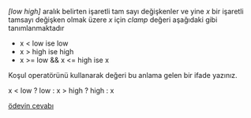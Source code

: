 _[low high]_ aralık belirten işaretli tam sayı değişkenler ve yine _x_ bir işaretli tamsayı değişken olmak üzere _x_ için _clamp_ değeri aşağıdaki gibi tanımlanmaktadır

+ x < low ise low
+ x > high ise high
+ x >= low && x <= high ise x

Koşul operatörünü kullanarak değeri bu anlama gelen bir ifade yazınız.

x < low ? low : x > high ? high : x


[ödevin cevabı](https://vimeo.com/455273758)
